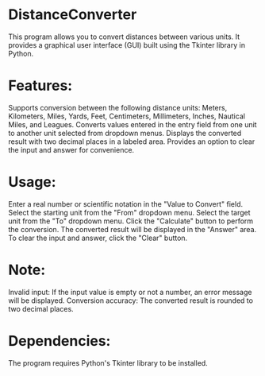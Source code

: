 # DistanceConverter
This program allows you to convert distances between various units. It provides a graphical user interface (GUI) built using the Tkinter library in Python.

# Features:

Supports conversion between the following distance units: Meters, Kilometers, Miles, Yards, Feet, Centimeters, Millimeters, Inches, Nautical Miles, and Leagues.
Converts values entered in the entry field from one unit to another unit selected from dropdown menus.
Displays the converted result with two decimal places in a labeled area.
Provides an option to clear the input and answer for convenience.

# Usage:

Enter a real number or scientific notation in the "Value to Convert" field.
Select the starting unit from the "From" dropdown menu.
Select the target unit from the "To" dropdown menu.
Click the "Calculate" button to perform the conversion.
The converted result will be displayed in the "Answer" area.
To clear the input and answer, click the "Clear" button.

# Note:

Invalid input: If the input value is empty or not a number, an error message will be displayed.
Conversion accuracy: The converted result is rounded to two decimal places.

# Dependencies:

The program requires Python's Tkinter library to be installed.
